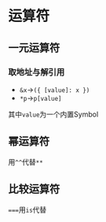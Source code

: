 # 运算符

## 一元运算符

### 取地址与解引用

- `&x`→`({ [value]: x })`
- `*p`→`p[value]`

其中`value`为一个内置Symbol

## 幂运算符

用`^^`代替`**`

## 比较运算符

`===`用`is`代替
